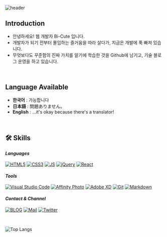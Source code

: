 
![header](https://capsule-render.vercel.app/api?type=waving&color=auto&height=300&section=header&text=Bi-Cute&fontSize=82&animation=fadeIn&fontAlignY=40&descAlignY=52&desc=bicute.net&descAlign=62)

## Introduction

- 안녕하세요! 웹 개발자 Bi-Cute 입니다.
- 개발자가 되기 전부터 몰입하는 즐거움을 따라 살다가, 지금은 개발에 푹 빠져 있습니다.
- 무엇보다도 꾸준함의 진짜 가치를 알기에 학습한 것을 Github에 남기고, 기술 블로그 운영을 하고 있습니다.

<br />

## Language Available

- **한국어** : 가능합니다  
- **日本語** : 問題ありません。  
- **English** : ...it's okay because there's a translator!  

<br />

## 🛠 Skills
#### _Languages_
[![HTML5](https://img.shields.io/badge/HTML5-E34F26?style=flat-square&logo=HTML5&logoColor=white)](https://github.com/Bi-Cute)  [![CSS3](https://img.shields.io/badge/CSS3-F43059?style=flat-square&logo=CSS3&logoColor=white)](https://github.com/Bi-Cute)  [![JS](https://img.shields.io/badge/JavaScript-F7DF1E?style=flat-square&logo=JavaScript&logoColor=black)](https://github.com/Bi-Cute)  [![jQuery](https://img.shields.io/badge/jQuery-0769AD?style=flat-square&logo=jQuery&logoColor=white)](https://github.com/Bi-Cute)  [![React](https://img.shields.io/badge/React-61DAFB?style=flat-square&logo=React&logoColor=black)](https://github.com/Bi-Cute)
&nbsp;
#### _Tools_
[![Visual Studio Code](https://img.shields.io/badge/Visual_Studio_Code-E34F26?style=flat-square&logo=Visual-Studio-Code&logoColor=white)](https://github.com/Bi-Cute)   [![Affinity Photo](https://img.shields.io/badge/Affinity_Photo-7E4DD2?style=flat-square&logo=Affinity-Photo&logoColor=white)](https://github.com/Bi-Cute)   [![Adobe XD](https://img.shields.io/badge/Adobe_XD-FF61F6?style=flat-square&logo=Adobe-XD&logoColor=white)](https://github.com/Bi-Cute)  [![Git](https://img.shields.io/badge/Git-F05032?style=flat-square&logo=Git&logoColor=white)](https://github.com/Bi-Cute) [![Markdown](https://img.shields.io/badge/Markdown-000000?style=flat-square&logo=Markdown&logoColor=white)](https://github.com/Bi-Cute) 
&nbsp;
#### _Contact & Channel_
[![BLOG](https://img.shields.io/badge/Blog-000?style=flat-square&logo=Blogger&logoColor=white)](https://bicute.net)   [![Mail](https://img.shields.io/badge/bicute@naver.com-EA4335?style=flat-square&logo=HTML5&logoColor=white)](mailto:bicute@naver.com)   [![Twitter](https://img.shields.io/badge/Twitter-1DA1F2?style=flat-square&logo=Twitter&logoColor=white)](https://twitter.com/Atelier_BiCute) 

<br />

![Top Langs](https://github-readme-stats.vercel.app/api/top-langs/?username=Bi-Cute&layout=compact)

<br />

